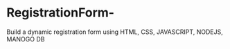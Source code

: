 # RegistrationForm-
Build a dynamic registration form using HTML, CSS, JAVASCRIPT, NODEJS, MANOGO DB

